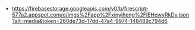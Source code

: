 - https://firebasestorage.googleapis.com/v0/b/firescript-577a2.appspot.com/o/imgs%2Fapp%2Fxinyiheng%2FlEHewyRkDy.json?alt=media&token=260de73d-17dd-47a4-9974-148489c794d6

